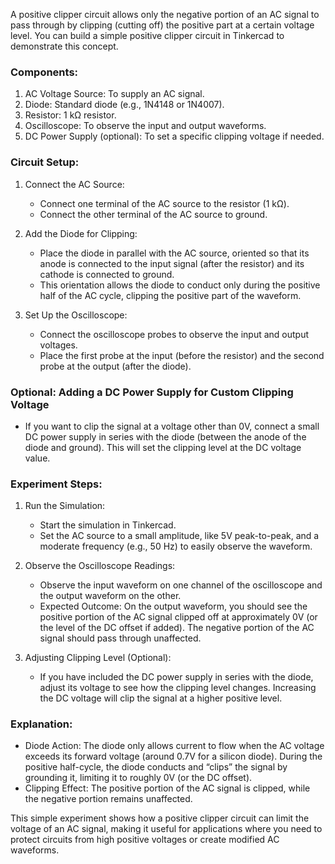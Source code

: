A positive clipper circuit allows only the negative portion of an AC signal to pass through by clipping (cutting off) the positive part at a certain voltage level. You can build a simple positive clipper circuit in Tinkercad to demonstrate this concept.

### Components:

1. AC Voltage Source: To supply an AC signal.
2. Diode: Standard diode (e.g., 1N4148 or 1N4007).
3. Resistor: 1 kΩ resistor.
4. Oscilloscope: To observe the input and output waveforms.
5. DC Power Supply (optional): To set a specific clipping voltage if needed.

### Circuit Setup:

1. Connect the AC Source:
   - Connect one terminal of the AC source to the resistor (1 kΩ).
   - Connect the other terminal of the AC source to ground.

2. Add the Diode for Clipping:
   - Place the diode in parallel with the AC source, oriented so that its anode is connected to the input signal (after the resistor) and its cathode is connected to ground.
   - This orientation allows the diode to conduct only during the positive half of the AC cycle, clipping the positive part of the waveform.

3. Set Up the Oscilloscope:
   - Connect the oscilloscope probes to observe the input and output voltages.
   - Place the first probe at the input (before the resistor) and the second probe at the output (after the diode).

### Optional: Adding a DC Power Supply for Custom Clipping Voltage

   - If you want to clip the signal at a voltage other than 0V, connect a small DC power supply in series with the diode (between the anode of the diode and ground). This will set the clipping level at the DC voltage value.

### Experiment Steps:

1. Run the Simulation:
   - Start the simulation in Tinkercad.
   - Set the AC source to a small amplitude, like 5V peak-to-peak, and a moderate frequency (e.g., 50 Hz) to easily observe the waveform.

2. Observe the Oscilloscope Readings:
   - Observe the input waveform on one channel of the oscilloscope and the output waveform on the other.
   - Expected Outcome: On the output waveform, you should see the positive portion of the AC signal clipped off at approximately 0V (or the level of the DC offset if added). The negative portion of the AC signal should pass through unaffected.

3. Adjusting Clipping Level (Optional):
   - If you have included the DC power supply in series with the diode, adjust its voltage to see how the clipping level changes. Increasing the DC voltage will clip the signal at a higher positive level.

### Explanation:

- Diode Action: The diode only allows current to flow when the AC voltage exceeds its forward voltage (around 0.7V for a silicon diode). During the positive half-cycle, the diode conducts and “clips” the signal by grounding it, limiting it to roughly 0V (or the DC offset).
- Clipping Effect: The positive portion of the AC signal is clipped, while the negative portion remains unaffected.

This simple experiment shows how a positive clipper circuit can limit the voltage of an AC signal, making it useful for applications where you need to protect circuits from high positive voltages or create modified AC waveforms.
